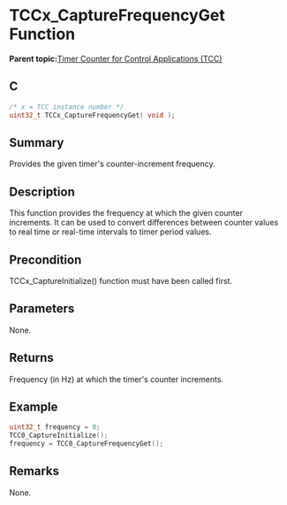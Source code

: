 # TCCx\_CaptureFrequencyGet Function

**Parent topic:**[Timer Counter for Control Applications \(TCC\)](GUID-CCA150A8-2C66-40B2-9C35-D7F3473720AE.md)

## C

```c
/* x = TCC instance number */
uint32_t TCCx_CaptureFrequencyGet( void );
```

## Summary

Provides the given timer's counter-increment frequency.

## Description

This function provides the frequency at which the given counter<br />increments. It can be used to convert differences between counter values<br />to real time or real-time intervals to timer period values.

## Precondition

TCCx\_CaptureInitialize\(\) function must have been called first.

## Parameters

None.

## Returns

Frequency \(in Hz\) at which the timer's counter increments.

## Example

```c
uint32_t frequency = 0;
TCC0_CaptureInitialize();
frequency = TCC0_CaptureFrequencyGet();
```

## Remarks

None.


